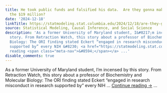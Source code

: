 ```yaml
---
title: He took public funds and falsified his data.  Are they gonna make him pay back
  the $19 million?
date: '2024-12-18'
linkTitle: https://statmodeling.stat.columbia.edu/2024/12/18/are-they-gonna-make-him-pay-back-the-19-million/
source: Statistical Modeling, Causal Inference, and Social Science
description: 'As a former University of Maryland student, I&#8217;m incensed by this
  story. From Retraction Watch, this story about a professor of Biochemistry and Molecular
  Biology: The ORI finding stated Eckert “engaged in research misconduct in research
  supported by” every NIH &#8230; <a href="https://statmodeling.stat.columbia.edu/2024/12/18/are-they-gonna-make-him-pay-back-the-19-million/">Continue
  reading <span class="meta-nav">&#8594;</span></a> ...'
disable_comments: true
---
```

As a former University of Maryland student, I&#8217;m incensed by this story. From Retraction Watch, this story about a professor of Biochemistry and Molecular Biology: The ORI finding stated Eckert “engaged in research misconduct in research supported by” every NIH &#8230; <a href="https://statmodeling.stat.columbia.edu/2024/12/18/are-they-gonna-make-him-pay-back-the-19-million/">Continue reading <span class="meta-nav">&#8594;</span></a> ...